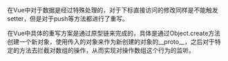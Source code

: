 
在Vue中对于数据是经过特殊处理的，对于下标直接访问的修改同样是不能触发setter，但是对于push等方法都进行了重写。

在Vue中具体的重写方案是通过原型链来完成的，具体是通过Object.create方法创建一个新对象，使用传入的对象来作为新创建的对象的__proto__，之后对于特定的方法去拦截对数组的操作，从而实现对操作数组这个行为的监听。